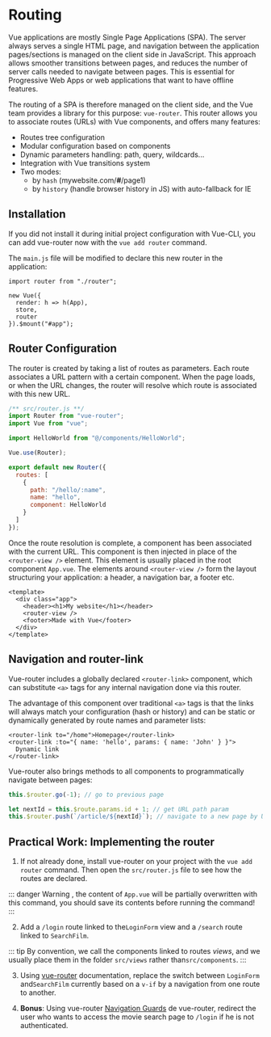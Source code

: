 # Routing

Vue applications are mostly Single Page Applications (SPA). The server always serves a single HTML page, and navigation between the application pages/sections is managed on the client side in JavaScript. This approach allows smoother transitions between pages, and reduces the number of server calls needed to navigate between pages. This is essential for Progressive Web Apps or web applications that want to have offline features.

The routing of a SPA is therefore managed on the client side, and the Vue team provides a library for this purpose: `vue-router`. This router allows you to associate routes (URLs) with Vue components, and offers many features:

- Routes tree configuration
- Modular configuration based on components
- Dynamic parameters handling: path, query, wildcards...
- Integration with Vue transitions system
- Two modes:
  - by `hash` (mywebsite.com/**#**/page1)
  - by `history` (handle browser history in JS) with auto-fallback for IE

## Installation

If you did not install it during initial project configuration with Vue-CLI, you can add vue-router now with the `vue add router` command.

The `main.js` file will be modified to declare this new router in the application:

```js{6}
import router from "./router";

new Vue({
  render: h => h(App),
  store,
  router
}).$mount("#app");
```

## Router Configuration

The router is created by taking a list of routes as parameters. Each route associates a URL pattern with a certain component. When the page loads, or when the URL changes, the router will resolve which route is associated with this new URL.

```js
/** src/router.js **/
import Router from "vue-router";
import Vue from "vue";

import HelloWorld from "@/components/HelloWorld";

Vue.use(Router);

export default new Router({
  routes: [
    {
      path: "/hello/:name",
      name: "hello",
      component: HelloWorld
    }
  ]
});
```

Once the route resolution is complete, a component has been associated with the current URL. This component is then injected in place of the `<router-view />` element. This element is usually placed in the root component `App.vue`. The elements around `<router-view />` form the layout structuring your application: a header, a navigation bar, a footer etc.

```vue
<template>
  <div class="app">
    <header><h1>My website</h1></header>
    <router-view />
    <footer>Made with Vue</footer>
  </div>
</template>
```

## Navigation and router-link

Vue-router includes a globally declared `<router-link>` component, which can substitute `<a>` tags for any internal navigation done via this router.

The advantage of this component over traditional `<a>` tags is that the links will always match your configuration (hash or history) and can be static or dynamically generated by route names and parameter lists:

```vue
<router-link to="/home">Homepage</router-link>
<router-link :to="{ name: 'hello', params: { name: 'John' } }">
  Dynamic link
</router-link>
```

Vue-router also brings methods to all components to programmatically navigate between pages:

```js
this.$router.go(-1); // go to previous page

let nextId = this.$route.params.id + 1; // get URL path param
this.$router.push(`/article/${nextId}`); // navigate to a new page by URL
```

## Practical Work: Implementing the router

1. If not already done, install vue-router on your project with the `vue add router` command. Then open the `src/router.js` file to see how the routes are declared.

::: danger
Warning , the content of `App.vue` will be partially overwritten with this command, you should save its contents before running the command!
:::

2. Add a `/login` route linked to the`LoginForm` view and a `/search` route linked to `SearchFilm`.

::: tip
By convention, we call the components linked to routes _views_, and we usually place them in the folder `src/views` rather than`src/components`.
:::

3. Using [vue-router](https://router.vuejs.org/api/) documentation, replace the switch between `LoginForm` and`SearchFilm` currently based on a `v-if` by a navigation from one route to another.

4. **Bonus**: Using vue-router [Navigation Guards](https://router.vuejs.org/guide/advanced/navigation-guards.html) de vue-router, redirect the user who wants to access the movie search page to `/login` if he is not authenticated.
